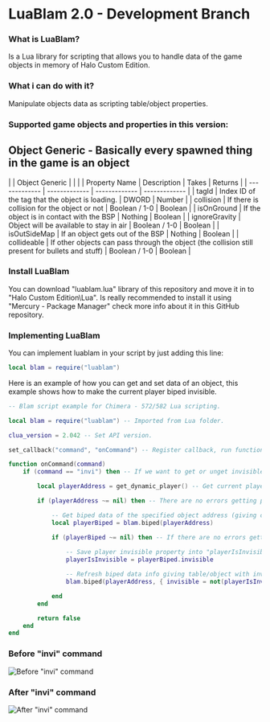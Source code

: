 # LuaBlam 2.0 - Development Branch

### What is LuaBlam?
Is a Lua library for scripting that allows you to handle data of the game objects in memory of Halo Custom Edition.

### What i can do with it?
Manipulate objects data as scripting table/object properties.

### Supported game objects and properties in this version:

## Object Generic - Basically every spawned thing in the game is an object

| | Object Generic | | |
| Property Name | Description | Takes | Returns |
| ------------- | ------------- | ------------- | ------------- |
| tagId | Index ID of the tag that the object is loading. | DWORD | Number |
| collision | If there is collision for the object or not | Boolean / 1-0 | Boolean |
| isOnGround | If the object is in contact with the BSP | Nothing | Boolean |
| ignoreGravity | Object will be available to stay in air | Boolean / 1-0 | Boolean |
| isOutSideMap | If an object gets out of the BSP | Nothing | Boolean |
| collideable | If other objects can pass through the object (the collision still present for bullets and stuff) | Boolean / 1-0 | Boolean |

### Install LuaBlam
You can download "luablam.lua" library of this repository and move it in to "Halo Custom Edition\Lua".
Is really recommended to install it using "Mercury - Package Manager" check more info about it in this GitHub repository.

### Implementing LuaBlam
You can implement luablam in your script by just adding this line:
```lua
local blam = require("luablam")
```

Here is an example of how you can get and set data of an object, this example shows how to make the current player biped invisible.
```lua
-- Blam script example for Chimera - 572/582 Lua scripting.

local blam = require("luablam") -- Imported from Lua folder.

clua_version = 2.042 -- Set API version.

set_callback("command", "onCommand") -- Register callback, run function "onCommand" when triggered.

function onCommand(command)
    if (command == "invi") then -- If we want to get or unget invisible then...

        local playerAddress = get_dynamic_player() -- Get current player memory address.

        if (playerAddress ~= nil) then -- There are no errors getting player address then...

            -- Get biped data of the specified object address (giving current player address).
            local playerBiped = blam.biped(playerAddress)

            if (playerBiped ~= nil) then -- If there are no errors getting player biped data then...
                
                -- Save player invisible property into "playerIsInvisible" variable
                playerIsInvisible = playerBiped.invisible

                -- Refresh biped data info giving table/object with invisible property with "not" operator to invert value
                blam.biped(playerAddress, { invisible = not(playerIsInvisible) })

            end
        end

        return false
    end
end
```
### Before "invi" command
![Before "invi" command](https://i.imgur.com/W8Vyw0F.png)

### After "invi" command
![After "invi" command](https://i.imgur.com/oENJ4xG.png)

